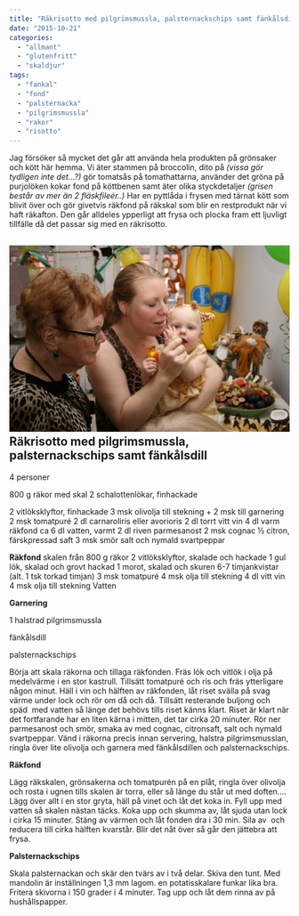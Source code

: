 ```yaml
---
title: "Räkrisotto med pilgrimsmussla, palsternackschips samt fänkålsdill"
date: "2015-10-21"
categories: 
  - "allmant"
  - "glutenfritt"
  - "skaldjur"
tags: 
  - "fankal"
  - "fond"
  - "palsternacka"
  - "pilgrimsmussla"
  - "rakor"
  - "risotto"
---
```


Jag försöker så mycket det går att använda hela produkten på grönsaker och kött här hemma. Vi äter stammen på broccolin, dito på _(vissa gör tydligen inte det...?)_ gör tomatsås på tomathattarna, använder det gröna på purjolöken kokar fond på köttbenen samt äter olika styckdetaljer _(grisen består av mer än 2 fläskfileér..)_ Har en pyttlåda i frysen med tärnat kött som blivit över och gör givetvis räkfond på räkskal som blir en restprodukt när vi haft räkafton. Den går alldeles ypperligt att frysa och plocka fram ett ljuvligt tillfälle då det passar sig med en räkrisotto.

## ![IMG_9553](/static/img/IMG_9553.JPG) Räkrisotto med pilgrimsmussla, palsternackschips samt fänkålsdill

4 personer

800 g räkor med skal 2 schalottenlökar, finhackade

2 vitlöksklyftor, finhackade 3 msk olivolja till stekning + 2 msk till garnering 2 msk tomatpuré 2 dl carnaroliris eller avorioris 2 dl torrt vitt vin 4 dl varm räkfond ca 6 dl vatten, varmt 2 dl riven parmesanost 2 msk cognac ½ citron, färskpressad saft 3 msk smör salt och nymald svartpeppar

**Räkfond** skalen från 800 g räkor 2 vitlöksklyftor, skalade och hackade 1 gul lök, skalad och grovt hackad 1 morot, skalad och skuren 6-7 timjankvistar (alt. 1 tsk torkad timjan) 3 msk tomatpuré 4 msk olja till stekning 4 dl vitt vin 4 msk olja till stekning Vatten

**Garnering**

1 halstrad pilgrimsmussla

fänkålsdill

palsternackschips

Börja att skala räkorna och tillaga räkfonden. Fräs lök och vitlök i olja på medelvärme i en stor kastrull. Tillsätt tomatpuré och ris och fräs ytterligare någon minut. Häll i vin och hälften av räkfonden, låt riset svälla på svag värme under lock och rör om då och då. Tillsätt resterande buljong och späd  med vatten så länge det behövs tills riset känns klart. Riset är klart när det fortfarande har en liten kärna i mitten, det tar cirka 20 minuter. Rör ner parmesanost och smör, smaka av med cognac, citronsaft, salt och nymald svartpeppar. Vänd i räkorna precis innan servering, halstra pilgrimsmusslan, ringla över lite olivolja och garnera med fänkålsdillen och palsternackschips.

**Räkfond**

Lägg räkskalen, grönsakerna och tomatpurén på en plåt, ringla över olivolja och rosta i ugnen tills skalen är torra, eller så länge du står ut med doften.... Lägg över allt i en stor gryta, häll på vinet och låt det koka in. Fyll upp med vatten så skalen nästan täcks. Koka upp och skumma av, låt sjuda utan lock i cirka 15 minuter. Stäng av värmen och låt fonden dra i 30 min. Sila av  och reducera till cirka hälften kvarstår. Blir det nåt över så går den jättebra att frysa.

**Palsternackschips**

Skala palsternackan och skär den tvärs av i två delar. Skiva den tunt. Med mandolin är inställningen 1,3 mm lagom. en potatisskalare funkar lika bra. Fritera skivorna i 150 grader i 4 minuter. Tag upp och låt dem rinna av på hushållspapper.
